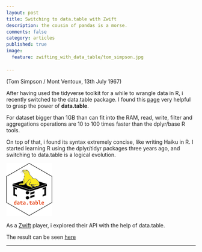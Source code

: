 ```yaml
---
layout: post
title: Switching to data.table with Zwift
description: the cousin of pandas is a morse.
comments: false
category: articles
published: true
image:
  feature: zwifting_with_data_table/tom_simpson.jpg
  
---
```


(Tom Simpson / Mont Ventoux,  13th July 1967)

After having used the tidyverse toolkit for a while to wrangle data in R, i recently switched to the data.table package. I found this [page](http://franknarf1.github.io/r-tutorial/_book/tables.html#tables) very helpful to grasp the power of **data.table**.

For dataset bigger than 1GB than can fit into the RAM, read, write, filter and aggregations operations are 10 to 100 times faster than the dplyr/base R tools.

On top of that, i found its syntax extremely concise, like writing Haiku in R.
I started learning R using the dplyr/tidyr packages three years ago, and switching to data.table is a logical evolution.

![An image](/images/zwifting_with_data_table/logo.jpg)

As a [Zwift](https://zwift.com/) player, i explored their API with the help of data.table.

The result can be seen [here](https://zwiftclement.s3.amazonaws.com/EDA_zwift_profiles_short.html)



-----------



